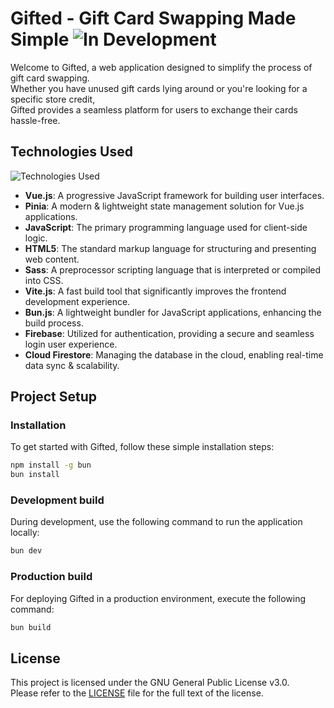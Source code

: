 # Gifted - Gift Card Swapping Made Simple ![In Development](https://img.shields.io/badge/in%20development-8A2BE2)

Welcome to Gifted, a web application designed to simplify the process of gift card swapping.\
Whether you have unused gift cards lying around or you're looking for a specific store credit,\
Gifted provides a seamless platform for users to exchange their cards hassle-free.

## Technologies Used
<!-- markdownlint-disable-next-line MD033 -->
<img src="https://skillicons.dev/icons?i=vue,pinia,js,html,sass,vite,bun,firebase" alt="Technologies Used">

- **Vue.js**: A progressive JavaScript framework for building user interfaces.
- **Pinia**: A modern & lightweight state management solution for Vue.js applications.
- **JavaScript**: The primary programming language used for client-side logic.
- **HTML5**: The standard markup language for structuring and presenting web content.
- **Sass**: A preprocessor scripting language that is interpreted or compiled into CSS.
- **Vite.js**: A fast build tool that significantly improves the frontend development experience.
- **Bun.js**: A lightweight bundler for JavaScript applications, enhancing the build process.
- **Firebase**: Utilized for authentication, providing a secure and seamless login user experience.
- **Cloud Firestore**: Managing the database in the cloud, enabling real-time data sync & scalability.

## Project Setup

### Installation

To get started with Gifted, follow these simple installation steps:

```sh
npm install -g bun
bun install
```

### Development build

During development, use the following command to run the application locally:

```sh
bun dev
```

### Production build

For deploying Gifted in a production environment, execute the following command:

```sh
bun build
```

## License

This project is licensed under the GNU General Public License v3.0.\
Please refer to the [LICENSE](LICENSE) file for the full text of the license.
